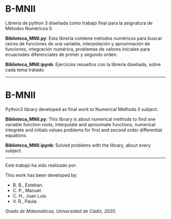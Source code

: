 # B-MNII
Libreria de python 3 diseñada como trabajo final para la asignatura de Métodos Numéricos II. 

**Biblioteca_MNII.py**: Esta libreria contiene métodos numéricos para buscar raíces de funciones de una variable, interpolación y aproximación de funciones, integración numérica, problemas de valores iniciales para ecuaciodes diferenciales de primer y segundo orden.

**Biblioteca_MNII.ipynb**: Ejercicios resueltos con la librería diseñada, sobre cada tema tratado.

--------------------------------------------------------------------------------------------------------------------------------- 

# B-MNII
Python3 library developed as final work to Numerical Methods II subject.
  
**Biblioteca_MNII.py**: This library is about numerical methods to find one variable function roots, interpolate and aproximate functions, numerical integrate and initials values problems for first and second order differential equations.
  
**Biblioteca_MNII.ipynb**: Solved problems with the library, about every subject.
  
---------------------------------------------------------------------------------------------------------------------------------
 
Este trabajo ha sido realizado por:

This work has been developed by:

  * B. B., Esteban.
  * C. P., Manuel.
  * C. H., Juan Luis.
  * V. R., Paula.
  
  *Grado de Matemáticas, Universidad de Cádiz, 2020.*
 
